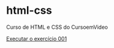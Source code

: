 # html-css
 Curso de HTML e CSS do CursoemVideo

<a href= "https://moniquekaspper.github.io/html-css/exercicios/ex001/index.html">Executar o exercício 001 </a>